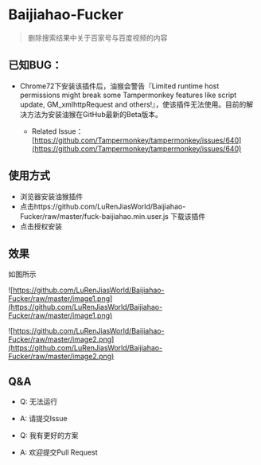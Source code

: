 # Baijiahao-Fucker

> 删除搜索结果中关于百家号与百度视频的内容

## 已知BUG：

- Chrome72下安装该插件后，油猴会警告『Limited runtime host permissions might break some Tampermonkey features like script update, GM_xmlhttpRequest and others!』，使该插件无法使用。目前的解决方法为安装油猴在GitHub最新的Beta版本。

  - Related Issue：[https://github.com/Tampermonkey/tampermonkey/issues/640](https://github.com/Tampermonkey/tampermonkey/issues/640)


## 使用方式

- 浏览器安装油猴插件
- 点击https://github.com/LuRenJiasWorld/Baijiahao-Fucker/raw/master/fuck-baijiahao.min.user.js 下载该插件
- 点击授权安装

## 效果

如图所示

![https://github.com/LuRenJiasWorld/Baijiahao-Fucker/raw/master/image1.png](https://github.com/LuRenJiasWorld/Baijiahao-Fucker/raw/master/image1.png)

![https://github.com/LuRenJiasWorld/Baijiahao-Fucker/raw/master/image2.png](https://github.com/LuRenJiasWorld/Baijiahao-Fucker/raw/master/image2.png)

## Q&A

- Q: 无法运行
- A: 请提交Issue

- Q: 我有更好的方案
- A: 欢迎提交Pull Request